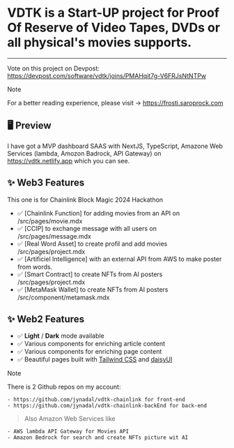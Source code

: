 # VDTK is a Start-UP project for Proof Of Reserve of Video Tapes, DVDs or all physical's movies supports.

---
Vote on this project on Devpost: https://devpost.com/software/vdtk/joins/PMAHqit7g-V6FRJsNtNTPw

> [!NOTE]
> For a better reading experience, please visit -> https://frosti.saroprock.com

## 🖥️ Preview

I have got a MVP dashboard SAAS with NextJS, TypeScript, Amazone Web Services (lambda, Amozon Badrock, API Gateway) on
https://vdtk.netlify.app which you can see.

## ✨ Web3 Features

This one is for Chainlink Block Magic 2024 Hackathon

- ✅ [Chainlink Function] for adding movies from an API on /src/pages/movie.mdx
- ✅ [CCIP] to exchange message with all users on /src/pages/message.mdx
- ✅ [Real Word Asset] to create profil and add movies /src/pages/project.mdx
- ✅ [Artificiel Intelligence] with an external API from AWS to make poster from words.
- ✅ [Smart Contract] to create NFTs from AI posters /src/pages/project.mdx
- ✅ [MetaMask Wallet] to create NFTs from AI posters /src/component/metamask.mdx

## ✨ Web2 Features

- ✅ **Light** / **Dark** mode available
- ✅ Various components for enriching article content
- ✅ Various components for enriching page content
- ✅ Beautiful pages built with [Tailwind CSS](https://tailwindcss.com/) and [daisyUI](https://daisyui.com/)

> [!NOTE]
> There is 2 Github repos on my account:

    - https://github.com/jynadal/vdtk-chainlink for front-end
    - https://github.com/jynadal/vdtk-chainlink-backEnd for back-end

> Also Amazon Web Services like

    - AWS lambda API Gateway for Movies API
    - Amazon Bedrock for search and create NFTs picture wit AI


<!--
Users'll save money by searching cross Advertising and Subscribtion Video On Demande plateforms or there friends video library for there movie instead of VOD
And earn on chatting about it on SocialFi

## ✒️ Article Information

## ⬇️ Usage

## 🎯 Plans

- [ ]
- [x]
- [x]

## 👀 Issues

- [ ]
- [ ]
- [ ]

## 🎉 Thanks -->
